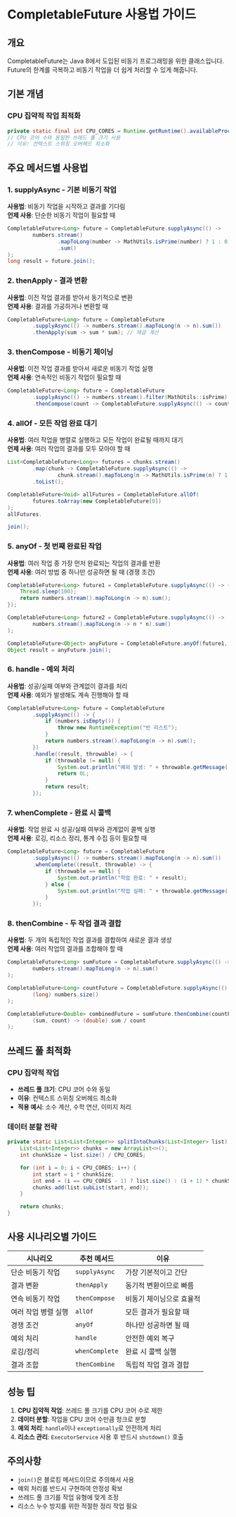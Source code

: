 # CompletableFuture 사용법 가이드

## 개요

CompletableFuture는 Java 8에서 도입된 비동기 프로그래밍을 위한 클래스입니다. Future의 한계를 극복하고 비동기 작업을 더 쉽게 처리할 수 있게 해줍니다.

## 기본 개념

### CPU 집약적 작업 최적화

```java
private static final int CPU_CORES = Runtime.getRuntime().availableProcessors();
// CPU 코어 수와 동일한 쓰레드 풀 크기 사용
// 이유: 컨텍스트 스위칭 오버헤드 최소화
```

## 주요 메서드별 사용법

### 1. supplyAsync - 기본 비동기 작업

**사용법**: 비동기 작업을 시작하고 결과를 기다림  
**언제 사용**: 단순한 비동기 작업이 필요할 때

```java
CompletableFuture<Long> future = CompletableFuture.supplyAsync(() ->
        numbers.stream()
                .mapToLong(number -> MathUtils.isPrime(number) ? 1 : 0)
                .sum()
);
long result = future.join();
```

### 2. thenApply - 결과 변환

**사용법**: 이전 작업 결과를 받아서 동기적으로 변환  
**언제 사용**: 결과를 가공하거나 변환할 때

```java
CompletableFuture<Long> future = CompletableFuture
        .supplyAsync(() -> numbers.stream().mapToLong(n -> n).sum())
        .thenApply(sum -> sum * sum); // 제곱 계산
```

### 3. thenCompose - 비동기 체이닝

**사용법**: 이전 작업 결과를 받아서 새로운 비동기 작업 실행  
**언제 사용**: 연속적인 비동기 작업이 필요할 때

```java
CompletableFuture<Long> future = CompletableFuture
        .supplyAsync(() -> numbers.stream().filter(MathUtils::isPrime).count())
        .thenCompose(count -> CompletableFuture.supplyAsync(() -> count * count));
```

### 4. allOf - 모든 작업 완료 대기

**사용법**: 여러 작업을 병렬로 실행하고 모든 작업이 완료될 때까지 대기  
**언제 사용**: 여러 작업의 결과를 모두 모아야 할 때

```java
List<CompletableFuture<Long>> futures = chunks.stream()
        .map(chunk -> CompletableFuture.supplyAsync(() ->
                chunk.stream().mapToLong(n -> MathUtils.isPrime(n) ? 1 : 0).sum()))
        .toList();

CompletableFuture<Void> allFutures = CompletableFuture.allOf(
        futures.toArray(new CompletableFuture[0])
);
allFutures.

join();
```

### 5. anyOf - 첫 번째 완료된 작업

**사용법**: 여러 작업 중 가장 먼저 완료되는 작업의 결과를 반환  
**언제 사용**: 여러 방법 중 하나만 성공하면 될 때 (경쟁 조건)

```java
CompletableFuture<Long> future1 = CompletableFuture.supplyAsync(() -> {
    Thread.sleep(100);
    return numbers.stream().mapToLong(n -> n).sum();
});

CompletableFuture<Long> future2 = CompletableFuture.supplyAsync(() ->
        numbers.stream().mapToLong(n -> n * n).sum()
);

CompletableFuture<Object> anyFuture = CompletableFuture.anyOf(future1, future2);
Object result = anyFuture.join();
```

### 6. handle - 예외 처리

**사용법**: 성공/실패 여부와 관계없이 결과를 처리  
**언제 사용**: 예외가 발생해도 계속 진행해야 할 때

```java
CompletableFuture<Long> future = CompletableFuture
        .supplyAsync(() -> {
            if (numbers.isEmpty()) {
                throw new RuntimeException("빈 리스트");
            }
            return numbers.stream().mapToLong(n -> n).sum();
        })
        .handle((result, throwable) -> {
            if (throwable != null) {
                System.out.println("예외 발생: " + throwable.getMessage());
                return 0L;
            }
            return result;
        });
```

### 7. whenComplete - 완료 시 콜백

**사용법**: 작업 완료 시 성공/실패 여부와 관계없이 콜백 실행  
**언제 사용**: 로깅, 리소스 정리, 통계 수집 등이 필요할 때

```java
CompletableFuture<Long> future = CompletableFuture
        .supplyAsync(() -> numbers.stream().mapToLong(n -> n).sum())
        .whenComplete((result, throwable) -> {
            if (throwable == null) {
                System.out.println("작업 완료: " + result);
            } else {
                System.out.println("작업 실패: " + throwable.getMessage());
            }
        });
```

### 8. thenCombine - 두 작업 결과 결합

**사용법**: 두 개의 독립적인 작업 결과를 결합하여 새로운 결과 생성  
**언제 사용**: 여러 작업의 결과를 조합해야 할 때

```java
CompletableFuture<Long> sumFuture = CompletableFuture.supplyAsync(() ->
        numbers.stream().mapToLong(n -> n).sum()
);

CompletableFuture<Long> countFuture = CompletableFuture.supplyAsync(() ->
        (long) numbers.size()
);

CompletableFuture<Double> combinedFuture = sumFuture.thenCombine(countFuture,
        (sum, count) -> (double) sum / count
);
```

## 쓰레드 풀 최적화

### CPU 집약적 작업

- **쓰레드 풀 크기**: CPU 코어 수와 동일
- **이유**: 컨텍스트 스위칭 오버헤드 최소화
- **적용 예시**: 소수 계산, 수학 연산, 이미지 처리

### 데이터 분할 전략

```java
private static List<List<Integer>> splitIntoChunks(List<Integer> list) {
    List<List<Integer>> chunks = new ArrayList<>();
    int chunkSize = list.size() / CPU_CORES;

    for (int i = 0; i < CPU_CORES; i++) {
        int start = i * chunkSize;
        int end = (i == CPU_CORES - 1) ? list.size() : (i + 1) * chunkSize;
        chunks.add(list.subList(start, end));
    }

    return chunks;
}
```

## 사용 시나리오별 가이드

| 시나리오        | 추천 메서드         | 이유            |
|-------------|----------------|---------------|
| 단순 비동기 작업   | `supplyAsync`  | 가장 기본적이고 간단   |
| 결과 변환       | `thenApply`    | 동기적 변환이므로 빠름  |
| 연속 비동기 작업   | `thenCompose`  | 비동기 체이닝으로 효율적 |
| 여러 작업 병렬 실행 | `allOf`        | 모든 결과가 필요할 때  |
| 경쟁 조건       | `anyOf`        | 하나만 성공하면 될 때  |
| 예외 처리       | `handle`       | 안전한 예외 복구     |
| 로깅/정리       | `whenComplete` | 완료 시 콜백 실행    |
| 결과 조합       | `thenCombine`  | 독립적 작업 결과 결합  |

## 성능 팁

1. **CPU 집약적 작업**: 쓰레드 풀 크기를 CPU 코어 수로 제한
2. **데이터 분할**: 작업을 CPU 코어 수만큼 청크로 분할
3. **예외 처리**: `handle`이나 `exceptionally`로 안전하게 처리
4. **리소스 관리**: `ExecutorService` 사용 후 반드시 `shutdown()` 호출

## 주의사항

- `join()`은 블로킹 메서드이므로 주의해서 사용
- 예외 처리를 반드시 구현하여 안정성 확보
- 쓰레드 풀 크기를 작업 유형에 맞게 조정
- 리소스 누수 방지를 위한 적절한 정리 작업 필요
